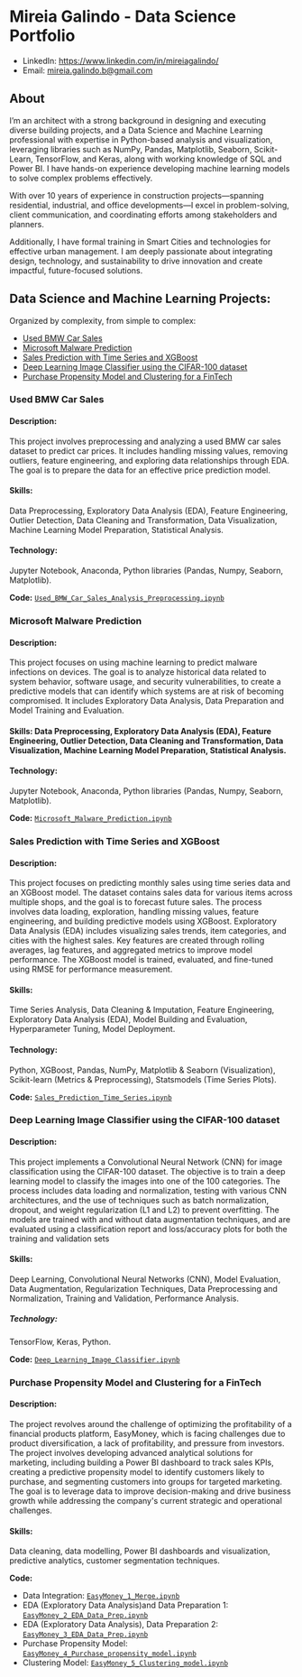 # Mireia Galindo - Data Science Portfolio
- LinkedIn: https://www.linkedin.com/in/mireiagalindo/
- Email: mireia.galindo.b@gmail.com


## About
I’m an architect with a strong background in designing and executing diverse building projects, and a Data Science and Machine Learning professional with expertise in Python-based analysis and visualization, leveraging libraries such as NumPy, Pandas, Matplotlib, Seaborn, Scikit-Learn, TensorFlow, and Keras, along with working knowledge of SQL and Power BI. I have hands-on experience developing machine learning models to solve complex problems effectively.

With over 10 years of experience in construction projects—spanning residential, industrial, and office developments—I excel in problem-solving, client communication, and coordinating efforts among stakeholders and planners.

Additionally, I have formal training in Smart Cities and technologies for effective urban management. I am deeply passionate about integrating design, technology, and sustainability to drive innovation and create impactful, future-focused solutions.


## Data Science and Machine Learning Projects:

Organized by complexity, from simple to complex: 

- [Used BMW Car Sales](https://github.com/mireiagalindo/Data-Science-Portfolio/blob/main/README.md#used-bmw-car-sales)
- [Microsoft Malware Prediction](https://github.com/mireiagalindo/Data-Science-Portfolio/blob/main/README.md#Microsoft-Malware-Prediction)
- [Sales Prediction with Time Series and XGBoost](https://github.com/mireiagalindo/Data-Science-Portfolio/blob/main/README.md#Sales-Prediction-with-Time-Series-and-XGBoost)
- [Deep Learning Image Classifier using the CIFAR-100 dataset](https://github.com/mireiagalindo/Data-Science-Portfolio/blob/main/README.md#Deep-Learning-Image-Classifier-using-the-CIFAR-100-dataset)
- [Purchase Propensity Model and Clustering for a FinTech](https://github.com/mireiagalindo/Data-Science-Portfolio/blob/main/README.md#Purchase-Propensity-Model-and-Clustering-for-a-FinTech)



### Used BMW Car Sales

#### **Description:** 
This project involves preprocessing and analyzing a used BMW car sales dataset to predict car prices. It includes handling missing values, removing outliers, feature engineering, and exploring data relationships through EDA. The goal is to prepare the data for an effective price prediction model.

#### **Skills:** 
Data Preprocessing, Exploratory Data Analysis (EDA), Feature Engineering, Outlier Detection, Data Cleaning and Transformation, Data Visualization, Machine Learning Model Preparation, Statistical Analysis. 

#### **Technology:** 
Jupyter Notebook, Anaconda, Python libraries (Pandas, Numpy, Seaborn, Matplotlib).

**Code:** [`Used_BMW_Car_Sales_Analysis_Preprocessing.ipynb`](https://github.com/mireiagalindo/portfolio_projects/blob/main/Used_BMW_Car_Sales_Analysis_Preprocessing.ipynb)


### Microsoft Malware Prediction 

#### **Description:** 
This project focuses on using machine learning to predict malware infections on devices. The goal is to analyze historical data related to system behavior, software usage, and security vulnerabilities, to create a  predictive models that can identify which systems are at risk of becoming compromised. It includes Exploratory Data Analysis, Data Preparation and Model Training and Evaluation. 

#### **Skills:** Data Preprocessing, Exploratory Data Analysis (EDA), Feature Engineering, Outlier Detection, Data Cleaning and Transformation, Data Visualization, Machine Learning Model Preparation, Statistical Analysis.

#### **Technology:** 
Jupyter Notebook, Anaconda, Python libraries (Pandas, Numpy, Seaborn, Matplotlib).

**Code:** [`Microsoft_Malware_Prediction.ipynb`](https://github.com/mireiagalindo/portfolio_projects/blob/main/Microsoft_Malware_Prediction.ipynb)


### Sales Prediction with Time Series and XGBoost

#### **Description:** 
This project focuses on predicting monthly sales using time series data and an XGBoost model. The dataset contains sales data for various items across multiple shops, and the goal is to forecast future sales. The process involves data loading, exploration, handling missing values, feature engineering, and building predictive models using XGBoost. Exploratory Data Analysis (EDA) includes visualizing sales trends, item categories, and cities with the highest sales. Key features are created through rolling averages, lag features, and aggregated metrics to improve model performance. The XGBoost model is trained, evaluated, and fine-tuned using RMSE for performance measurement.

#### **Skills:**
Time Series Analysis, Data Cleaning & Imputation, Feature Engineering, Exploratory Data Analysis (EDA), Model Building and Evaluation, Hyperparameter Tuning, Model Deployment. 

#### **Technology:**
Python, XGBoost, Pandas, NumPy, Matplotlib & Seaborn (Visualization), Scikit-learn (Metrics & Preprocessing), Statsmodels (Time Series Plots). 

**Code:** [`Sales_Prediction_Time_Series.ipynb`](https://github.com/mireiagalindo/portfolio_projects/blob/main/Sales_Prediction_Time_Series.ipynb)


### Deep Learning Image Classifier using the CIFAR-100 dataset

#### **Description:**
This project implements a Convolutional Neural Network (CNN) for image classification using the CIFAR-100 dataset. The objective is to train a deep learning model to classify the images into one of the 100 categories. The process includes data loading and normalization, testing with various CNN architectures, and the use of techniques such as batch normalization, dropout, and weight regularization (L1 and L2) to prevent overfitting. The models are trained with and without data augmentation techniques, and are evaluated using a classification report and loss/accuracy plots for both the training and validation sets

#### **Skills:**

Deep Learning, Convolutional Neural Networks (CNN), Model Evaluation, Data Augmentation, Regularization Techniques, Data Preprocessing and Normalization, Training and Validation, Performance Analysis. 

##### **Technology:**

TensorFlow, Keras, Python. 


**Code:** [`Deep_Learning_Image_Classifier.ipynb`](https://github.com/mireiagalindo/portfolio_projects/blob/main/Deep_Learning_Image_Classifier.ipynb)


### Purchase Propensity Model and Clustering for a FinTech

#### **Description:**

The project revolves around the challenge of optimizing the profitability of a financial products platform, EasyMoney, which is facing challenges due to product diversification, a lack of profitability, and pressure from investors. The project involves developing advanced analytical solutions for marketing, including building a Power BI dashboard to track sales KPIs, creating a predictive propensity model to identify customers likely to purchase, and segmenting customers into groups for targeted marketing. The goal is to leverage data to improve decision-making and drive business growth while addressing the company's current strategic and operational challenges.

#### **Skills:**

Data cleaning, data modelling, Power BI dashboards and visualization, predictive analytics, customer segmentation techniques. 


**Code:** 
- Data Integration: [`EasyMoney_1_Merge.ipynb`](https://github.com/mireiagalindo/portfolio_projects/blob/main/EasyMoney_1_Merge.ipynb)
- EDA (Exploratory Data Analysis)and Data Preparation 1: [`EasyMoney_2_EDA_Data_Prep.ipynb`](https://github.com/mireiagalindo/portfolio_projects/blob/main/EasyMoney_2_EDA_Data_Prep.ipynb)
- EDA (Exploratory Data Analysis), Data Preparation 2: [`EasyMoney_3_EDA_Data_Prep.ipynb`](https://github.com/mireiagalindo/portfolio_projects/blob/main/EasyMoney_3_EDA_Data_Prep.ipynb)
- Purchase Propensity Model: [`EasyMoney_4_Purchase_propensity_model.ipynb`](https://github.com/mireiagalindo/portfolio_projects/blob/main/EasyMoney_4_Purchase_propensity_model.ipynb)
- Clustering Model: [`EasyMoney_5_Clustering_model.ipynb`](https://github.com/mireiagalindo/portfolio_projects/blob/main/EasyMoney_5_Clustering_model.ipynb)

